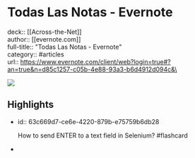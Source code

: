 # Todas Las Notas - Evernote

deck:: [[Across-the-Net]]\
author:: [[evernote.com]]\
full-title:: "Todas Las Notas - Evernote"\
category:: #articles\
url:: https://www.evernote.com/client/web?login=true#?an=true&n=d85c1257-c05b-4e88-93a3-b6d4912d094c&\

![](https://readwise-assets.s3.amazonaws.com/static/images/article0.00998d930354.png)
## Highlights
- id:: 63c669d7-ce6e-4220-879b-e75759b6db28
  
  How to send ENTER to a text field in Selenium? #flashcard
-